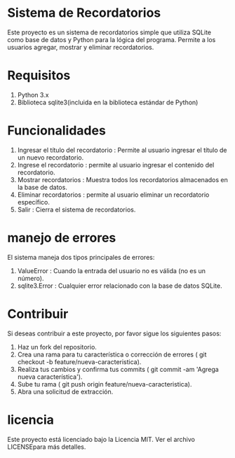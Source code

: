 # Sistema de Recordatorios
Este proyecto es un sistema de recordatorios simple que utiliza SQLite como base de datos y Python para la lógica del programa. Permite a los usuarios agregar, mostrar y eliminar recordatorios.

# Requisitos
1. Python 3.x
2. Biblioteca sqlite3(incluida en la biblioteca estándar de Python)

# Funcionalidades
1. Ingresar el título del recordatorio : Permite al usuario ingresar el título de un nuevo recordatorio.
2. Ingrese el recordatorio : permite al usuario ingresar el contenido del recordatorio.
3. Mostrar recordatorios : Muestra todos los recordatorios almacenados en la base de datos.
4. Eliminar recordatorios : permite al usuario eliminar un recordatorio específico.
5. Salir : Cierra el sistema de recordatorios.

# manejo de errores
El sistema maneja dos tipos principales de errores:

1. ValueError : Cuando la entrada del usuario no es válida (no es un número).
2. sqlite3.Error : Cualquier error relacionado con la base de datos SQLite.

# Contribuir
Si deseas contribuir a este proyecto, por favor sigue los siguientes pasos:

1. Haz un fork del repositorio.
2. Crea una rama para tu característica o corrección de errores ( git checkout -b feature/nueva-caracteristica).
3. Realiza tus cambios y confirma tus commits ( git commit -am 'Agrega nueva característica').
4. Sube tu rama ( git push origin feature/nueva-caracteristica).
5. Abra una solicitud de extracción.

# licencia
Este proyecto está licenciado bajo la Licencia MIT. Ver el archivo LICENSEpara más detalles.
